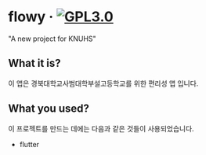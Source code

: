 # flowy &middot; [![GPL3.0](https://img.shields.io/badge/license-GPL3.0-blue.svg)](https://github.com/hooss-only/flowy/main/LICENSE)

"A new project for KNUHS"

## What it is?

이 앱은 경북대학교사범대학부설고등학교를 위한 편리성 앱 입니다.

## What you used?

이 프로젝트를 만드는 데에는 다음과 같은 것들이 사용되었습니다.

-   flutter
